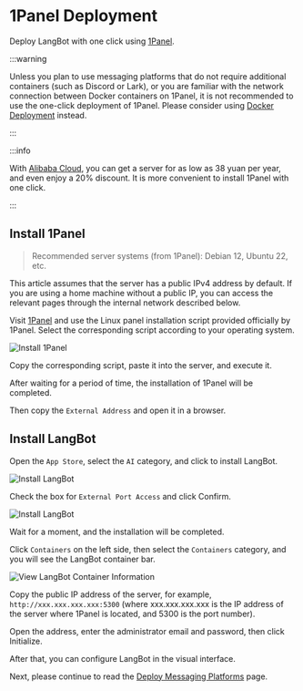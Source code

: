# 1Panel Deployment

Deploy LangBot with one click using [1Panel](https://www.bt.cn/new/download.html?r=dk_LangBot).

:::warning

Unless you plan to use messaging platforms that do not require additional containers (such as Discord or Lark), or you are familiar with the network connection between Docker containers on 1Panel, it is not recommended to use the one-click deployment of 1Panel. Please consider using [Docker Deployment](/en/deploy/langbot/docker) instead.

:::

:::info

With [Alibaba Cloud](https://www.aliyun.com/minisite/goods?userCode=ys4ad8gs), you can get a server for as low as 38 yuan per year, and even enjoy a 20% discount. It is more convenient to install 1Panel with one click.

:::

## Install 1Panel

> Recommended server systems (from 1Panel): Debian 12, Ubuntu 22, etc.

This article assumes that the server has a public IPv4 address by default. If you are using a home machine without a public IP, you can access the relevant pages through the internal network described below.

Visit [1Panel](https://www.bt.cn/new/download.html?r=dk_LangBot) and use the Linux panel installation script provided officially by 1Panel. Select the corresponding script according to your operating system.



![Install 1Panel](/assets/image/zh/deploy/langbot/one-click/1p_install_01.png)

Copy the corresponding script, paste it into the server, and execute it.

After waiting for a period of time, the installation of 1Panel will be completed.

Then copy the `External Address` and open it in a browser.

## Install LangBot

Open the `App Store`, select the `AI` category, and click to install LangBot.



![Install LangBot ](/assets/image/zh/deploy/langbot/one-click/1p_langbot_01.png)

Check the box for `External Port Access` and click Confirm.



![Install LangBot ](/assets/image/zh/deploy/langbot/one-click/1p_langbot_02.png)

Wait for a moment, and the installation will be completed.

Click `Containers` on the left side, then select the `Containers` category, and you will see the LangBot container bar.



![View LangBot Container Information](/assets/image/zh/deploy/langbot/one-click/1p_langbot_03.png)

Copy the public IP address of the server, for example, `http://xxx.xxx.xxx.xxx:5300` (where xxx.xxx.xxx.xxx is the IP address of the server where 1Panel is located, and 5300 is the port number).

Open the address, enter the administrator email and password, then click Initialize.

After that, you can configure LangBot in the visual interface.

Next, please continue to read the [Deploy Messaging Platforms](/en/deploy/platforms/readme) page.